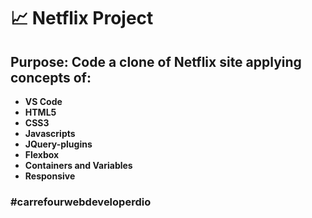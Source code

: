 #  :chart_with_upwards_trend: Netflix Project
>
## Purpose: Code a clone of Netflix site applying concepts of:  
>  
- **VS Code**  
- **HTML5**  
- **CSS3**  
- **Javascripts**  
- **JQuery-plugins**  
- **Flexbox**  
- **Containers and Variables** 
- **Responsive**  

### **#carrefourwebdeveloperdio**  


